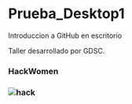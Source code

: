 # Prueba_Desktop1
 Introduccion a GitHub en escritorio

Taller desarrollado por GDSC.

### HackWomen

### ![hack](c6777f8d54d1ad832bde2a56aab9a4b9.jpg)
